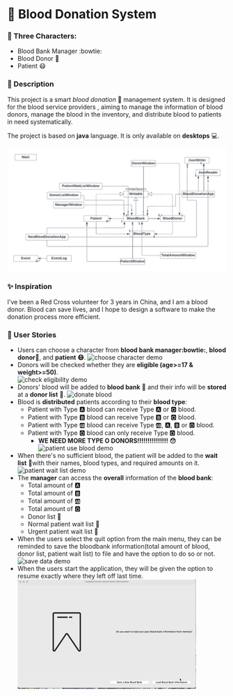 # :syringe: Blood Donation System 

### :busts_in_silhouette: Three Characters:
- Blood Bank Manager :bowtie:
- Blood Donor :muscle:
- Patient :mask:

### :memo: Description
This project is a smart *blood donation* :syringe: management system. It is designed for the blood service providers
, aiming to manage the information of blood donors, manage the blood in the inventory, and distribute blood to patients 
in need systematically.

The project is based on **java** language. It is only available on **desktops** :computer:. 

![uml](UML_Design_Diagram.png) 

### :sparkles: Inspiration 
I've been a Red Cross volunteer for 3 years in China, and I am a blood donor. Blood can save lives, and I hope to design 
a software to make the donation process more efficient. 

### :ocean: User Stories 
- Users can choose a character from **blood bank manager:bowtie:**, **blood donor:muscle:**, and **patient :mask:**.
![choose character demo](ChooseCharacter.gif) 
- Donors will be checked whether they are **eligible (age>=17 & weight>=50)**.  
![check eligibility demo](CheckEligibility.gif) 
- Donors' blood will be added to **blood bank** :bank: and their info will be **stored** at a **donor list** :page_with_curl:.
![donate blood](Add.gif) 
- Blood is **distributed** patients according to their **blood type**:
  - Patient with Type :a: blood can receive Type :a: or :o2: blood. 
  - Patient with Type :b: blood can receive Type :b: or :o2: blood.
  - Patient with Type :ab: blood can receive Type :ab:, :a:, :b: or :o2: blood.
  - Patient with Type :o2: blood can only receive Type :o2: blood.
    - **WE NEED MORE TYPE O DONORS!!!!!!!!!!!!!!! :hushed:**
![patient use blood demo](PatientSuccess.gif) 
- When there's no sufficient blood, the patient will be added to the **wait list** :page_with_curl:with their names, blood types, and required amounts on it. 
![patient wait list demo](PatientWait.gif) 
- The **manager** can access the **overall** information of the **blood bank**:
  - Total amount of :a:
  - Total amount of :b:
  - Total amount of :ab:
  - Total amount of :o2:
  - Donor list :memo:
  - Normal patient wait list :page_with_curl:
  - Urgent patient wait list :notebook:
- When the users select the quit option from the main menu, they can be reminded to save the bloodbank information(total amount of blood, donor list, patient wait list) to file and have the option to do so or not.
![save data demo](Save.gif) 
- When the users start the application, they will be given the option to resume exactly where they left off last time.
![load data demo](LoadData.gif) 
